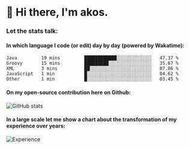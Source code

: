 # 👋 Hi there, I'm akos. 


### Let the stats talk:


#### In which language I code (or edit) day by day (powered by Wakatime): 

<!--START_SECTION:waka-->

```text
Java         19 mins         ████████████░░░░░░░░░░░░░   47.37 %
Groovy       15 mins         █████████░░░░░░░░░░░░░░░░   35.67 %
XML          3 mins          ██░░░░░░░░░░░░░░░░░░░░░░░   07.86 %
JavaScript   1 min           █░░░░░░░░░░░░░░░░░░░░░░░░   04.62 %
Other        1 min           █░░░░░░░░░░░░░░░░░░░░░░░░   03.45 %
```

<!--END_SECTION:waka-->

#### On my open-source contribution here on Github:
 
![GitHub stats](https://github-readme-stats.vercel.app/api?username=akosbalasko)

#### In a large scale let me show a chart about the transformation of my experience over years:   

![Experience](https://cr-skills-chart-widget.azurewebsites.net/api/api?username=akosbalasko)
